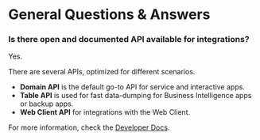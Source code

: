 # General Questions & Answers

### Is there open and documented API available for integrations?

Yes.

There are several APIs, optimized for different scenarios.

* **Domain API** is the default go-to API for service and interactive apps.
* **Table API** is used for fast data-dumping for Business Intelligence apps or backup apps.
* **Web Client API** for integrations with the Web Client.

For more information, check the [Developer Docs](https://docs.erp.net/dev/).
